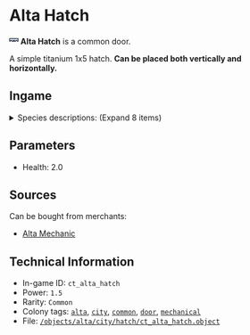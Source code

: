 # Alta Hatch

<img src="https://raw.githubusercontent.com/Ceterai/Enternia/main/objects/alta/city/hatch/icon.png" alt="Alta Hatch icon" loading="lazy" height=16px width="auto" /> **Alta Hatch** is a common door.

A simple titanium 1x5 hatch. **Can be placed both vertically and horizontally.**

## Ingame

<details><summary>Species descriptions: (Expand 8 items)</summary>

- Alta: A slim any-dimensional city gateway. Quite sturdy.
- Apex: Hatch designs like this are common on ships.
- Avian: A spaceship hatch.
- Floran: Ssspaceship hatch.
- Glitch: Informed. A standard ship hatch.
- Human: A spaceship hatch.
- Hylotl: A basic ship hatch.
- Novakid: A hatch, the type you'd find on a ship.

</details>

## Parameters

- Health: 2.0

## Sources

Can be bought from merchants:

- [Alta Mechanic](https://ceterai.github.io/MyEnternia/Wiki/AltaMechanic)

## Technical Information

- In-game ID: `ct_alta_hatch`
- Power: `1.5`
- Rarity: `Common`
- Colony tags: [`alta`](https://ceterai.github.io/MyEnternia/Wiki/Tags/Alta), [`city`](https://ceterai.github.io/MyEnternia/Wiki/Tags/City), [`common`](https://ceterai.github.io/MyEnternia/Wiki/Tags/Common), [`door`](https://ceterai.github.io/MyEnternia/Wiki/Tags/Door), [`mechanical`](https://ceterai.github.io/MyEnternia/Wiki/Tags/Mechanical)
- File: [`/objects/alta/city/hatch/ct_alta_hatch.object`](https://github.com/Ceterai/Enternia/blob/main/objects/alta/city/hatch/ct_alta_hatch.object)
